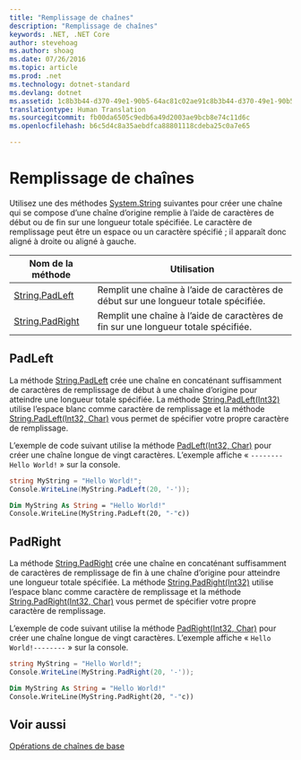 ```yaml
---
title: "Remplissage de chaînes"
description: "Remplissage de chaînes"
keywords: .NET, .NET Core
author: stevehoag
ms.author: shoag
ms.date: 07/26/2016
ms.topic: article
ms.prod: .net
ms.technology: dotnet-standard
ms.devlang: dotnet
ms.assetid: 1c8b3b44-d370-49e1-90b5-64ac81c02ae91c8b3b44-d370-49e1-90b5-64ac81c02ae9
translationtype: Human Translation
ms.sourcegitcommit: fb00da6505c9edb6a49d2003ae9bcb8e74c11d6c
ms.openlocfilehash: b6c5d4c8a35aebdfca88801118cdeba25c0a7e65

---
```


# <a name="padding-strings"></a>Remplissage de chaînes

Utilisez une des méthodes [System.String](xref:System.String) suivantes pour créer une chaîne qui se compose d’une chaîne d’origine remplie à l’aide de caractères de début ou de fin sur une longueur totale spécifiée. Le caractère de remplissage peut être un espace ou un caractère spécifié ; il apparaît donc aligné à droite ou aligné à gauche.

Nom de la méthode | Utilisation
----------- | ---
[String.PadLeft](xref:System.String.PadLeft(System.Int32)) | Remplit une chaîne à l’aide de caractères de début sur une longueur totale spécifiée.
[String.PadRight](xref:System.String.PadRight(System.Int32)) | Remplit une chaîne à l’aide de caractères de fin sur une longueur totale spécifiée.

## <a name="padleft"></a>PadLeft

La méthode [String.PadLeft](xref:System.String.PadLeft(System.Int32)) crée une chaîne en concaténant suffisamment de caractères de remplissage de début à une chaîne d’origine pour atteindre une longueur totale spécifiée. La méthode [String.PadLeft(Int32)](xref:System.String.PadLeft(System.Int32)) utilise l’espace blanc comme caractère de remplissage et la méthode [String.PadLeft(Int32, Char)](xref:System.String.PadLeft(System.Int32,System.Char)) vous permet de spécifier votre propre caractère de remplissage.

L’exemple de code suivant utilise la méthode [PadLeft(Int32, Char)](xref:System.String.PadLeft(System.Int32,System.Char)) pour créer une chaîne longue de vingt caractères. L’exemple affiche « `--------Hello World!` » sur la console.

```csharp
string MyString = "Hello World!";
Console.WriteLine(MyString.PadLeft(20, '-'));
```

```vb
Dim MyString As String = "Hello World!"
Console.WriteLine(MyString.PadLeft(20, "-"c))
```

## <a name="padright"></a>PadRight

La méthode [String.PadRight](xref:System.String.PadRight(System.Int32)) crée une chaîne en concaténant suffisamment de caractères de remplissage de fin à une chaîne d’origine pour atteindre une longueur totale spécifiée. La méthode [String.PadRight(Int32)](xref:System.String.PadRight(System.Int32)) utilise l’espace blanc comme caractère de remplissage et la méthode [String.PadRight(Int32, Char)](xref:System.String.PadRight(System.Int32,System.Char)) vous permet de spécifier votre propre caractère de remplissage.

L’exemple de code suivant utilise la méthode [PadRight(Int32, Char)](xref:System.String.PadRight(System.Int32,System.Char)) pour créer une chaîne longue de vingt caractères. L’exemple affiche « `Hello World!--------` » sur la console.

```csharp
string MyString = "Hello World!";
Console.WriteLine(MyString.PadRight(20, '-'));
```

```vb
Dim MyString As String = "Hello World!"
Console.WriteLine(MyString.PadRight(20, "-"c))
```

## <a name="see-also"></a>Voir aussi

[Opérations de chaînes de base](basic-string-operations.md)




<!--HONumber=Nov16_HO3-->


